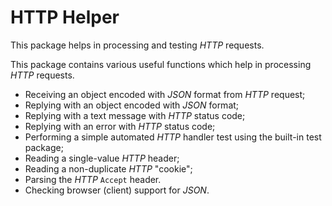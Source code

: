 # HTTP Helper

This package helps in processing and testing _HTTP_ requests.

This package contains various useful functions which help in processing _HTTP_ 
requests.

* Receiving an object encoded with _JSON_ format from _HTTP_ request;
* Replying with an object encoded with _JSON_ format;
* Replying with a text message with _HTTP_ status code;
* Replying with an error with _HTTP_ status code;
* Performing a simple automated _HTTP_ handler test using the built-in test 
package;
* Reading a single-value _HTTP_ header;
* Reading a non-duplicate _HTTP_ "cookie";
* Parsing the _HTTP_ `Accept` header.
* Checking browser (client) support for _JSON_.
